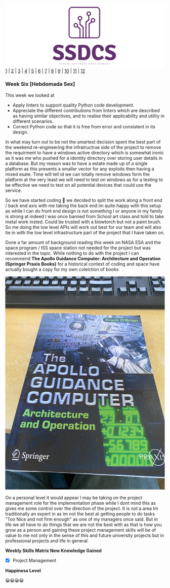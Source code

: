 ![Logo](Images/Logo.png)
[1](/MyPortfolio/SSDCS/Unit01.html) | [2](/MyPortfolio/SSDCS/Unit02.html) | [3](/MyPortfolio/SSDCS/Unit03.html) | [4](/MyPortfolio/SSDCS/Unit04.html) | [5](/MyPortfolio/SSDCS/Unit05.html) | [6](/MyPortfolio/SSDCS/Unit06.html) | [7](/MyPortfolio/SSDCS/Unit07.html) | [8](/MyPortfolio/SSDCS/Unit08.html) | [9](/MyPortfolio/SSDCS/Unit09.html) | [10](/MyPortfolio/SSDCS/Unit10.html) | [11](/MyPortfolio/SSDCS/Unit11.html) | [12](/MyPortfolio/SSDCS/Unit12.html)
### Week Six [Hebdomada Sex]

This week we looked at

* Apply linters to support quality Python code development.
* Appreciate the different contributions from linters which are described as having similar objectives, and to realise their applicability and utility in different scenarios.
* Correct Python code so that it is free from error and consistent in its design.

In what may turn out to be not the smartest decision spent the best part of the weekend re-engineering the infratructrue side of the project to remove the requirment to have a windows active directory which is somewhat ironic as it was me who pushed for a identity directory over storing user details in a database. But my reason was to have a estate made up of a single platform as this presents a smaller vector for any exploits then having a mixed esate. Time will tell id we can totally remove windows form the platform at the very least we will need to test on windows as for a testing to be effective we need to test on all potential devices that could use the service. 

So we have started coding 🥳 we decided to split the work along a front end / back end axis with me taking the back end im quite happy with this setup as while I can do front end design is not something I or anyone in my family is strong at indeed I was once banned from School art class and told to take metal work insted. Could be trusted with a blowtorch but not a paint brush. So me doing the low level APIs will work out best for our team and will also tie in with the low level infrastructure part of the project that I have taken on.

Done a far amount of background reading this week on NASA ESA and the space program / ISS space station not needed for the project but was interested in the topic. While nothing to do with the project I can recommend **The Apollo Guidance Computer: Architecture and Operation (Springer Praxis Books)** for a historical context of coding and space have actually bought a copy for my own colelction of books

![BOOK](Images/BOOK.jpg)

On a personal level it would appear I may be taking on the project management role for the implementation phase while I dont mind this as gives me some control over the direction of the project. It is not a area Im traditionally an expert in as im not the best at getting people to do tasks "Too Nice and not firm enough" as one of my managers once said. But in life we all have to do things that we are not the best with as that is how you grow as a person and gaining these project management skills will be of value to me not only in the sense of this and future university projects but in professional projects and life in general 


**Weekly Skills Matrix New Knowledge Gained**

- [x] Project Management

**Happiness Level**

😀😀😀😀

